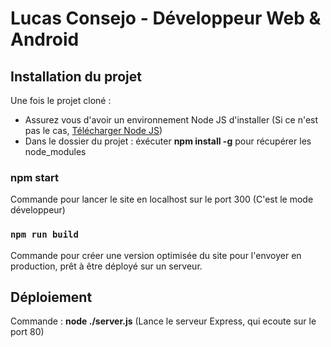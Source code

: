 # Lucas Consejo - Développeur Web & Android

## Installation du projet

Une fois le projet cloné :
* Assurez vous d'avoir un environnement Node JS d'installer (Si ce n'est pas le cas, [Télécharger Node JS](https://nodejs.org/en/))
* Dans le dossier du projet : éxécuter **npm install -g** pour récupérer les node_modules

### npm start

Commande pour lancer le site en localhost sur le port 300 (C'est le mode développeur)

### `npm run build`

Commande pour créer une version optimisée du site pour l'envoyer en production, prêt à être déployé sur un serveur.

## Déploiement

Commande : **node ./server.js** (Lance le serveur Express, qui ecoute sur le port 80)